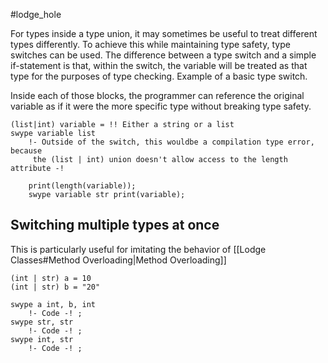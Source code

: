 #lodge_hole 

For types inside a type union, it may sometimes be useful to treat different types differently. To achieve this while maintaining type safety, type switches can be used. The difference between a type switch and a simple if-statement is that, within the switch, the variable will be treated as that type for the purposes of type checking. Example of a basic type switch. 

Inside each of those blocks, the programmer can reference the original variable as if it were the more specific type without breaking type safety.


``` Lodge
(list|int) variable = !! Either a string or a list
swype variable list
	!- Outside of the switch, this wouldbe a compilation type error, because
	 the (list | int) union doesn't allow access to the length attribute -!
	
	print(length(variable));
	swype variable str print(variable);
```

## Switching multiple types at once
This is particularly useful for imitating the behavior of [[Lodge Classes#Method Overloading|Method Overloading]] 

```
(int | str) a = 10
(int | str) b = "20"

swype a int, b, int
	!- Code -! ;
swype str, str
	!- Code -! ;
swype int, str
	!- Code -! ;
```


